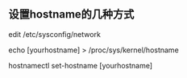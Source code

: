 ## 设置hostname的几种方式

edit /etc/sysconfig/network

echo [yourhostname] > /proc/sys/kernel/hostname

hostnamectl set-hostname [yourhostname]

